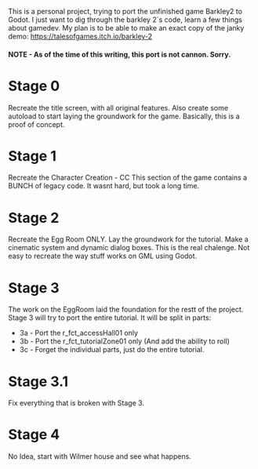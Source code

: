 This is a personal project, trying to port the unfinished game Barkley2 to Godot.
I just want to dig through the barkley 2´s code, learn a few things about gamedev. My plan is to be able to make an exact copy of the janky demo: https://talesofgames.itch.io/barkley-2
#### NOTE - As of the time of this writing, this port is not cannon. Sorry.


# Stage 0
Recreate the title screen, with all original features. Also create some autoload to start laying the groundwork for the game.
Basically, this is a proof of concept.
	
# Stage 1
Recreate the Character Creation - CC
This section of the game contains a BUNCH of legacy code. It wasnt hard, but took a long time.

# Stage 2
Recreate the Egg Room ONLY. Lay the groundwork for the tutorial. Make a cinematic system and dynamic dialog boxes.
This is the real chalenge. Not easy to recreate the way stuff works on GML using Godot.

# Stage 3
The work on the EggRoom laid the foundation for the restt of the project.
Stage 3 will try to port the entire tutorial. It will be split in parts:

- 3a - Port the r_fct_accessHall01 only
- 3b - Port the r_fct_tutorialZone01 only (And add the ability to roll)
- 3c - Forget the individual parts, just do the entire tutorial.

# Stage 3.1
Fix everything that is broken with Stage 3.

# Stage 4
No Idea, start with Wilmer house and see what happens.

